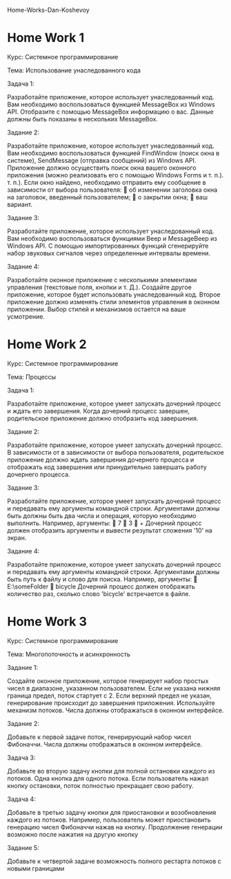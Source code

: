 Home-Works-Dan-Koshevoy 
# Home Work 1

Курс: Системное программирование

Тема: Использование унаследованного кода

Задача 1:


Разработайте приложение, которое использует унаследованный код. Вам
необходимо воспользоваться функцией MessageBox из Windows API.
Отобразите с помощью MessageBox информацию о вас. Данные
должны быть показаны в нескольких MessageBox.

Задание 2:


Разработайте приложение, которое использует унаследованный код. Вам
необходимо воспользоваться функцией FindWindow (поиск окна в
системе), SendMessage (отправка сообщений) из Windows
API. Приложение должно осуществить поиск окна вашего оконного
приложения (можно реализовать его с помощью Windows Forms и т. п.).
т. п.). Если окно найдено, необходимо отправить ему
сообщение в зависимости от выбора пользователя:
 об изменении заголовка окна на заголовок, введенный
пользователем;
 о закрытии окна;
 ваш вариант.

Задание 3:


Разработайте приложение, которое использует унаследованный код. Вам
необходимо воспользоваться функциями Beep и MessageBeep из
Windows API. С помощью импортированных функций сгенерируйте
набор звуковых сигналов через определенные интервалы времени.

Задание 4:


Разработайте оконное приложение с несколькими элементами управления
(текстовые поля, кнопки и т. Д.). Создайте другое приложение, которое будет
использовать унаследованный код. Второе приложение должно
изменять стили элементов управления в оконном приложении. Выбор
стилей и механизмов остается на ваше усмотрение.

# Home Work 2

Курс: Системное программирование

Тема: Процессы

Задача 1:


Разработайте приложение, которое умеет запускать дочерний процесс и ждать
его завершения. Когда дочерний процесс завершен,
родительское приложение должно отобразить код завершения.

Задание 2:


Разработайте приложение, которое умеет запускать дочерний процесс. В зависимости от
в зависимости от выбора пользователя, родительское приложение должно ждать
завершения дочернего процесса и отображать код завершения
или принудительно завершать работу дочернего процесса.

Задание 3:


Разработайте приложение, которое умеет запускать дочерний процесс и
передавать ему аргументы командной строки. Аргументами должны быть
должны быть два числа и операция, которую необходимо выполнить.
Например, аргументы:
 7
 3
 +
Дочерний процесс должен отобразить аргументы и вывести результат
сложения '10' на экран.

Задание 4:


Разработайте приложение, которое умеет запускать дочерний процесс и
передавать ему аргументы командной строки. Аргументами
должны быть путь к файлу и слово для поиска. Например,
аргументы:
 E:\someFolder
 bicycle
Дочерний процесс должен отображать количество раз, сколько слово
'bicycle' встречается в файле.

# Home Work 3

Курс: Системное программирование

Тема: Многопоточность и асинхронность

Задание 1:


Создайте оконное приложение, которое генерирует набор простых чисел в
диапазоне, указанном пользователем. Если не указана нижняя граница
предел, поток стартует с 2. Если верхний предел не указан,
генерирование происходит до завершения приложения.
Используйте механизм потоков. Числа должны отображаться в
оконном интерфейсе.

Задание 2:


Добавьте к первой задаче поток, генерирующий набор чисел
Фибоначчи. Числа должны отображаться в оконном интерфейсе.

Задача 3:


Добавьте во вторую задачу кнопки для полной остановки каждого
из потоков. Одна кнопка для одного потока. Если пользователь
нажал кнопку остановки, поток полностью прекращает свою работу.

Задача 4:


Добавьте в третью задачу кнопки для приостановки и
возобновления каждого из потоков. Например, пользователь может
приостановить генерацию чисел Фибоначчи нажав на кнопку.
Продолжение генерации возможно после нажатия на другую
кнопку

Задание 5:


Добавьте к четвертой задаче возможность полного рестарта
потоков с новыми границами
